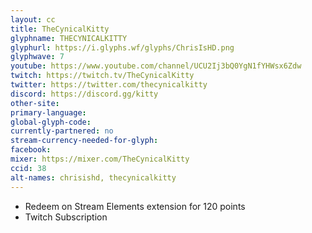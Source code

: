 ```yaml
---
layout: cc
title: TheCynicalKitty
glyphname: THECYNICALKITTY
glyphurl: https://i.glyphs.wf/glyphs/ChrisIsHD.png
glyphwave: 7
youtube: https://www.youtube.com/channel/UCU2Ij3bQ0YgN1fYHWsx6Zdw
twitch: https://twitch.tv/TheCynicalKitty
twitter: https://twitter.com/thecynicalkitty
discord: https://discord.gg/kitty
other-site: 
primary-language: 
global-glyph-code: 
currently-partnered: no
stream-currency-needed-for-glyph: 
facebook: 
mixer: https://mixer.com/TheCynicalKitty
ccid: 38
alt-names: chrisishd, thecynicalkitty
---
```

* Redeem on Stream Elements extension for 120 points
* Twitch Subscription
